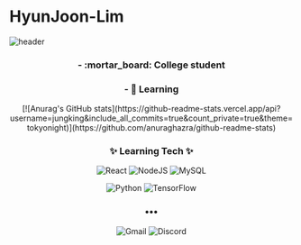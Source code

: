 # HyunJoon-Lim
![header](https://capsule-render.vercel.app/api?type=cylinder&color=gradient&height=300&section=header&text=%20Hyun%20Joon%20&fontSize=80&textBg=true&animation=twinkling)

<h3 align ="center"> - :mortar_board: College student </h3>
<h3 align ="center"> - 🌱 Learning  </h3>
<p align="center">
[![Anurag's GitHub stats](https://github-readme-stats.vercel.app/api?username=jungking&include_all_commits=true&count_private=true&theme=tokyonight)](https://github.com/anuraghazra/github-readme-stats)
</p>
<h3 align="center">✨ Learning Tech ✨ </h3>

<p align="center">
  <img alt="React" src="https://img.shields.io/badge/react%20-%2320232a.svg?&style=for-the-badge&logo=react&logoColor=%2361DAFB"/>
  <img alt="NodeJS" src="https://img.shields.io/badge/node.js%20-%2343853D.svg?&style=for-the-badge&logo=node.js&logoColor=white"/>
  <img alt="MySQL" src="https://img.shields.io/badge/mysql-%2300f.svg?&style=for-the-badge&logo=mysql&logoColor=white"/>
</p>

<p align="center">
  <img alt="Python" src="https://img.shields.io/badge/python%20-%2314354C.svg?&style=for-the-badge&logo=python&logoColor=white"/>
  <img alt="TensorFlow" src="https://img.shields.io/badge/TensorFlow%20-%23FF6F00.svg?&style=for-the-badge&logo=TensorFlow&logoColor=white" />
</p>

<h3 align="center">•••</h3>
<p align="center" align="right">
	<img alt="Gmail" href="immenige2@gmail.com"src="https://img.shields.io/badge/Gmail-D14836?style=for-the-badge&logo=gmail&logoColor=white" />
<img alt="Discord" href="." src="https://img.shields.io/badge/%3CServer%3E%20-%237289DA.svg?&style=for-the-badge&logo=discord&logoColor=white"/>


</p>
